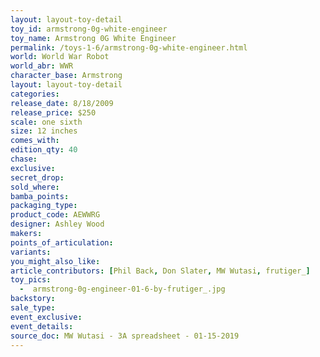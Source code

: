 ```yaml
---
layout: layout-toy-detail 
toy_id: armstrong-0g-white-engineer
toy_name: Armstrong 0G White Engineer
permalink: /toys-1-6/armstrong-0g-white-engineer.html
world: World War Robot
world_abr: WWR
character_base: Armstrong
layout: layout-toy-detail
categories: 
release_date: 8/18/2009
release_price: $250 
scale: one sixth
size: 12 inches
comes_with: 
edition_qty: 40
chase: 
exclusive: 
secret_drop: 
sold_where: 
bamba_points: 
packaging_type: 
product_code: AEWWRG
designer: Ashley Wood
makers: 
points_of_articulation: 
variants: 
you_might_also_like: 
article_contributors: [Phil Back, Don Slater, MW Wutasi, frutiger_]
toy_pics: 
  -  armstrong-0g-engineer-01-6-by-frutiger_.jpg
backstory: 
sale_type: 
event_exclusive: 
event_details: 
source_doc: MW Wutasi - 3A spreadsheet - 01-15-2019
---
```

